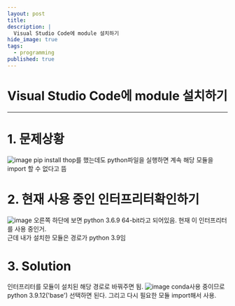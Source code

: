 ```yaml
---
layout: post
title: 
description: |
  Visual Studio Code에 module 설치하기
hide_image: true
tags:
  - programming
published: true
---
```


# Visual Studio Code에 module 설치하기
* * *

# 1. 문제상황
![image](https://user-images.githubusercontent.com/69246778/181211569-8362ecc4-7b31-478d-8320-7420b98480ac.png)
pip install thop를 했는데도 python파일을 실행하면 계속 해당 모듈을 import 할 수 없다고 뜸


# 2. 현재 사용 중인 인터프리터확인하기
![image](https://user-images.githubusercontent.com/69246778/181211724-a08b817d-a24a-49b5-860d-41f99a1774b7.png)
오른쪽 하단에 보면 python 3.6.9 64-bit라고 되어있음. 현재 이 인터프리터를 사용 중인거.   
근데 내가 설치한 모듈은 경로가 python 3.9임

# 3. Solution
인터프리터를 모듈이 설치된 해당 경로로 바꿔주면 됨.
![image](https://user-images.githubusercontent.com/69246778/181212031-4808825b-07af-429d-830d-c00005805853.png)
conda사용 중이므로 python 3.9.12('base') 선택하면 된다. 그리고 다시 필요한 모듈 import해서 사용.
